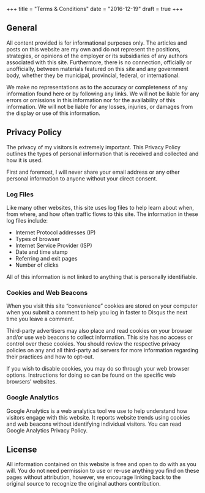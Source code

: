 +++
title = "Terms & Conditions"
date = "2016-12-19"
draft = true
+++

## General

All content provided is for informational purposes only. The articles and posts on this website are my own and do not represent the positions, strategies, or opinions of the employer or its subsidiaries of any authors associated with this site. Furthermore, there is no connection, officially or unofficially, between materials featured on this site and any government body, whether they be municipal, provincial, federal, or international.

We make no representations as to the accuracy or completeness of any information found here or by following any links. We will not be liable for any errors or omissions in this information nor for the availability of this information. We will not be liable for any losses, injuries, or damages from the display or use of this information.

## Privacy Policy

The privacy of my visitors is extremely important. This Privacy Policy outlines the types of personal information that is received and collected and how it is used.

First and foremost, I will never share your email address or any other personal information to anyone without your direct consent.

### Log Files

Like many other websites, this site uses log files to help learn about when, from where, and how often traffic flows to this site. The information in these log files include:
  
* Internet Protocol addresses (IP)
* Types of browser
* Internet Service Provider (ISP)
* Date and time stamp
* Referring and exit pages
* Number of clicks

All of this information is not linked to anything that is personally identifiable.

### Cookies and Web Beacons

When you visit this site “convenience” cookies are stored on your computer when you submit a comment to help you log in faster to Disqus the next time you leave a comment.

Third-party advertisers may also place and read cookies on your browser and/or use web beacons to collect information. This site has no access or control over these cookies. You should review the respective privacy policies on any and all third-party ad servers for more information regarding their practices and how to opt-out.

If you wish to disable cookies, you may do so through your web browser options. Instructions for doing so can be found on the specific web browsers’ websites.

### Google Analytics

Google Analytics is a web analytics tool we use to help understand how visitors engage with this website. It reports website trends using cookies and web beacons without identifying individual visitors. You can read Google Analytics Privacy Policy.

## License

All information contained on this website is free and open to do with as you will. You do not need permission to use or re-use anything you find on these pages without attribution, however, we encourage linking back to the original source to recognize the original authors contribution.
